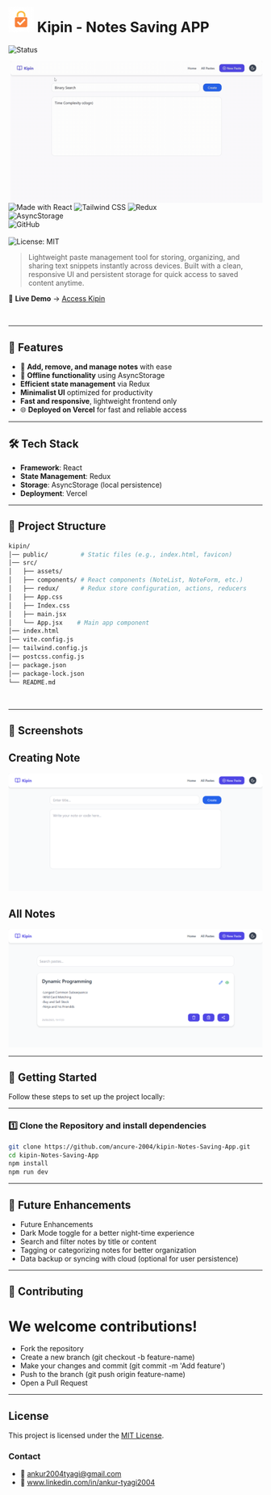 # <img src="./public/kipin.png" width="50" height="50"> Kipin - Notes Saving APP
![Status](https://img.shields.io/badge/status-active-success.svg)  

<img align="right" alt="coding" width="500" src="./public/Kipin.gif"  >

![Made with React](https://img.shields.io/badge/React-20232A?style=for-the-badge&logo=react&logoColor=61DAFB) 
![Tailwind CSS](https://img.shields.io/badge/Tailwind_CSS-38B2AC?style=for-the-badge&logo=tailwind-css&logoColor=white) 
![Redux](https://img.shields.io/badge/Redux-764ABC?style=for-the-badge&logo=redux&logoColor=white)  
![AsyncStorage](https://img.shields.io/badge/AsyncStorage-007ACC?style=for-the-badge&logo=react&logoColor=white)  
![GitHub](https://img.shields.io/badge/GitHub-181717?style=for-the-badge&logo=github&logoColor=white)  
<br>
![License: MIT](https://img.shields.io/badge/License-MIT-yellow.svg)  


> Lightweight paste management tool for storing, organizing, and sharing text snippets instantly across devices.
> Built with a clean, responsive UI and persistent storage for quick access to saved content anytime.

🔗 **Live Demo** → [Access Kipin](https://kipin-notes-saving-app-4e5p.vercel.app/)

<br>

---

## 🚀 Features  
- 📝 **Add, remove, and manage notes** with ease  
- 📱 **Offline functionality** using AsyncStorage  
-  **Efficient state management** via Redux  
-  **Minimalist UI** optimized for productivity  
-  **Fast and responsive**, lightweight frontend only
- 🌐 **Deployed on Vercel** for fast and reliable access  

---

## 🛠️ Tech Stack  
- **Framework**: React  
- **State Management**: Redux  
- **Storage**: AsyncStorage (local persistence)  
- **Deployment**: Vercel  

---

## 📂 Project Structure  
```bash
kipin/
│── public/         # Static files (e.g., index.html, favicon)
│── src/
│   ├── assets/
│   ├── components/ # React components (NoteList, NoteForm, etc.)
│   ├── redux/      # Redux store configuration, actions, reducers
│   ├── App.css
│   ├── Index.css
│   ├── main.jsx
│   └── App.jsx    # Main app component
│── index.html
│── vite.config.js
│── tailwind.config.js
│── postcss.config.js
│── package.json
│── package-lock.json
└── README.md
```
<br>

---

## 📸 Screenshots

## Creating Note
<img src="./public/Screenshot 2025-08-20 191628.png" >

## All Notes
<img src="./public/Screenshot 2025-08-20 191752.png" >

---

## 🏁 Getting Started

Follow these steps to set up the project locally:

---

### 1️⃣ Clone the Repository and install dependencies
```bash
git clone https://github.com/ancure-2004/kipin-Notes-Saving-App.git
cd kipin-Notes-Saving-App
npm install
npm run dev
```
---

## 🔮 Future Enhancements
- Future Enhancements
- Dark Mode toggle for a better night-time experience
- Search and filter notes by title or content
- Tagging or categorizing notes for better organization
- Data backup or syncing with cloud (optional for user persistence)

---

## 🤝 Contributing
# We welcome contributions!
- Fork the repository
- Create a new branch (git checkout -b feature-name)
- Make your changes and commit (git commit -m 'Add feature')
- Push to the branch (git push origin feature-name)
- Open a Pull Request

---

## License

This project is licensed under the [MIT License](LICENSE).

### Contact
- 📧 ankur2004tyagi@gmail.com
- 🔗 www.linkedin.com/in/ankur-tyagi2004
